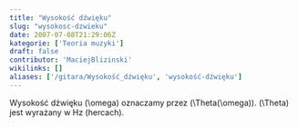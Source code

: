 ```yaml
---
title: "Wysokość dźwięku"
slug: "wysokosc-dzwieku"
date: 2007-07-08T21:29:06Z
kategorie: ['Teoria muzyki']
draft: false
contributor: 'MaciejBlizinski'
wikilinks: []
aliases: ['/gitara/Wysokość_dźwięku', 'wysokość-dźwięku']
---
```

Wysokość dźwięku \(\omega\) oznaczamy przez \(\Theta(\omega)\).
\(\Theta\) jest wyrażany w Hz (hercach).

